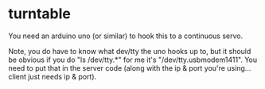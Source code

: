 # turntable

You need an arduino uno (or similar) to hook this to a continuous servo.

Note, you do have to know what dev/tty the uno hooks up to, but it should be obvious if you do "ls /dev/tty.*"  for me it's "/dev/tty.usbmodem1411".  You need to put that in the server code (along with the ip & port you're using... client just needs ip & port).
